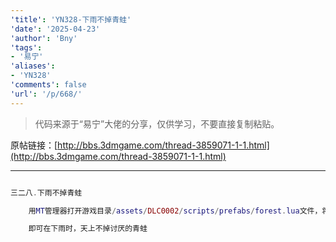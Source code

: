 ```yaml
---
'title': 'YN328-下雨不掉青蛙'
'date': '2025-04-23'
'author': 'Bny'
'tags':
- '易宁'
'aliases':
- 'YN328'
'comments': false
'url': '/p/668/'
---
```


> 代码来源于“易宁”大佬的分享，仅供学习，不要直接复制粘贴。

原帖链接：[http://bbs.3dmgame.com/thread-3859071-1-1.html](http://bbs.3dmgame.com/thread-3859071-1-1.html)

---

```lua  

三二八.下雨不掉青蛙

	用MT管理器打开游戏目录/assets/DLC0002/scripts/prefabs/forest.lua文件，将inst:AddComponent("frograin")替换为--inst:AddComponent("frograin")

	即可在下雨时，天上不掉讨厌的青蛙

```  

